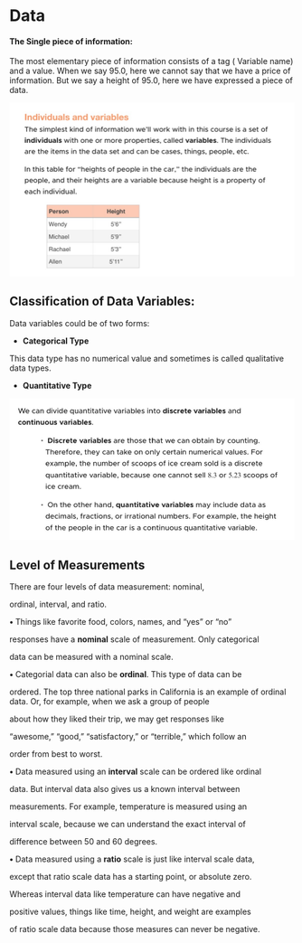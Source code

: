 # Data

#### The Single piece of information:

The most elementary piece of information consists of a tag \( Variable name\) and a value. When we say 95.0, here we cannot say that we have a price of information. But we say a height of 95.0, here we have expressed a piece of data.

![](../.gitbook/assets/1%20%281%29.jpg)

## Classification of Data Variables:

Data variables could be of two forms:

* **Categorical Type**

This data type has no numerical value and sometimes is called qualitative data types. 

* **Quantitative Type**

![](../.gitbook/assets/1%20%283%29.jpg)

## Level of Measurements


  
 There are four levels of data measurement: nominal,

ordinal, interval, and ratio.

**•** Things like favorite food, colors, names, and “yes” or “no”

responses have a **nominal** scale of measurement. Only categorical

data can be measured with a nominal scale.

**•** Categorial data can also be **ordinal**. This type of data can be

ordered. The top three national parks in California is an example of ordinal data. Or, for example, when we ask a group of people

about how they liked their trip, we may get responses like

“awesome,” “good,” “satisfactory,” or “terrible,” which follow an

order from best to worst.

**•** Data measured using an **interval** scale can be ordered like ordinal

data. But interval data also gives us a known interval between

measurements. For example, temperature is measured using an

interval scale, because we can understand the exact interval of

difference between 50 and 60 degrees.

**•** Data measured using a **ratio** scale is just like interval scale data,

except that ratio scale data has a starting point, or absolute zero.

Whereas interval data like temperature can have negative and

positive values, things like time, height, and weight are examples

of ratio scale data because those measures can never be negative.







